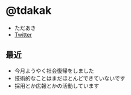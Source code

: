 # @tdakak

- ただあき
- [Twitter](https://twitter.com/tdakak)

## 最近

- 今月ようやく社会復帰をしました
- 技術的なことはまだほとんどできていないです
- 採用とか広報とかの活動しています
